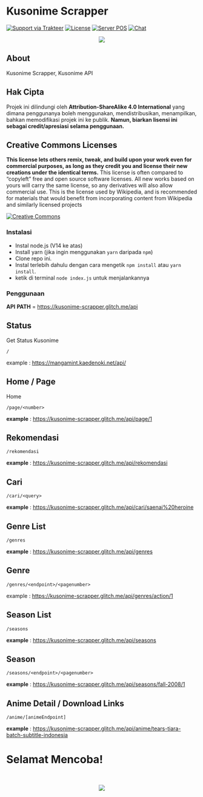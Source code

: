 # Kusonime Scrapper

[![Support via Trakteer](https://img.shields.io/badge/Support-me!-green)](https://trakteer.id/katowproject)
[![License](https://img.shields.io/badge/LICENSE-CC--BY--SA--4.0-green)](https://github.com/KatowProject/Kato-Bot/blob/master/LICENSE)
[![Server POS](https://img.shields.io/badge/discord-discord.gg%2F3QVwskz-blue)](https://discord.gg/3QVwskz)
[![Chat](https://img.shields.io/discord/336336077755252738)]()

<p align="center"><img src="https://cdn.discordapp.com/attachments/795771950076133438/795810964040843294/101899459_135497158124648_7045376805259230317_o.jpg" /></p>

## About

Kusonime Scrapper, Kusonime API

## Hak Cipta

Projek ini dilindungi oleh **Attribution-ShareAlike 4.0 International** yang dimana penggunanya boleh menggunakan, mendistribusikan, menampilkan, bahkan
memodifikasi projek ini ke publik. **Namun, biarkan lisensi ini sebagai credit/apresiasi selama penggunaan.**

## Creative Commons Licenses

**This license lets others remix, tweak, and build upon your work even for commercial purposes, as long as they credit you and license their new creations under the identical terms.** This license is often compared to “copyleft” free and open source software licenses. All new works based on yours will carry the same license, so any derivatives will also allow commercial use. This is the license used by Wikipedia, and is recommended for materials that would benefit from incorporating content from Wikipedia and similarly licensed projects

[![Creative Commons](https://i.creativecommons.org/l/by-sa/4.0/88x31.png)](https://creativecommons.org/licenses/by-sa/4.0/ "Redirect to Creative Commons")

### Instalasi

- Instal node.js (V14 ke atas)
- Install yarn (jika ingin menggunakan `yarn` daripada `npm`)
- Clone repo ini.
- Instal terlebih dahulu dengan cara mengetik `npm install` atau `yarn install`.<br>
- ketik di terminal `node index.js` untuk menjalankannya

### Penggunaan

**API** **PATH** = https://kusonime-scrapper.glitch.me/api

## Status

Get Status Kusonime

```
/
```

example : https://mangamint.kaedenoki.net/api/

## Home / Page

Home

```
/page/<number>
```

**example** : https://kusonime-scrapper.glitch.me/api/page/1

## Rekomendasi

```
/rekomendasi
```

**example** : https://kusonime-scrapper.glitch.me/api/rekomendasi

## Cari

```
/cari/<query>
```

**example** : https://kusonime-scrapper.glitch.me/api/cari/saenai%20heroine

## Genre List

```
/genres
```

**example** : https://kusonime-scrapper.glitch.me/api/genres

## Genre

```
/genres/<endpoint>/<pagenumber>
```

example : https://kusonime-scrapper.glitch.me/api/genres/action/1

## Season List

```
/seasons
```

**example** : https://kusonime-scrapper.glitch.me/api/seasons

## Season

```
/seasons/<endpoint>/<pagenumber>
```

**example** : https://kusonime-scrapper.glitch.me/api/seasons/fall-2008/1

## Anime Detail / Download Links

```
/anime/[animeEndpoint]
```

**example** : https://kusonime-scrapper.glitch.me/api/anime/tears-tiara-batch-subtitle-indonesia

<p align="center"><h1>Selamat Mencoba!</h1><br></p>
<p align="center"><img src="https://cdn.discordapp.com/attachments/795771950076133438/795832442153598986/tenor_5.gif" /></p>
